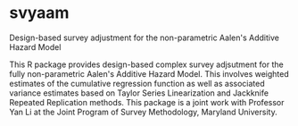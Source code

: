 # svyaam
Design-based survey adjustment for the non-parametric Aalen's Additive Hazard Model

This R package provides design-based complex survey adjsutment for the fully non-parametric Aalen's Additive Hazard Model. This involves weighted estimates of the cumulative regression function as well as associated variance estimates based on Taylor Series Linearization and Jackknife Repeated Replication methods.
This package is a joint work with Professor Yan Li at the Joint Program of Survey Methodology, Maryland University.
